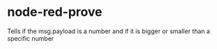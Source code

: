 # node-red-prove
Tells if the msg.payload is a number and if it is bigger or smaller than a specific number
